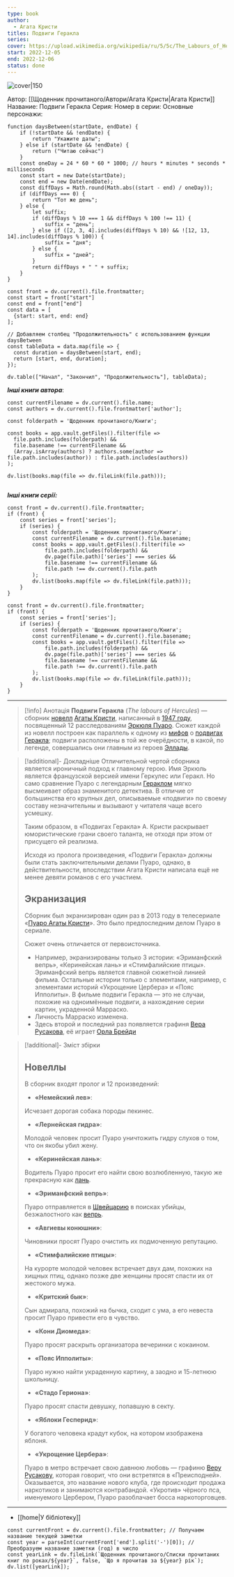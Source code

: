 ```yaml
---
type: book
author:
  - Агата Кристи
titles: Подвиги Геракла
series: 
cover: https://upload.wikimedia.org/wikipedia/ru/5/5c/The_Labours_of_Hercules.jpg
start: 2022-12-05
end: 2022-12-06
status: done
---
```

![cover|150](Агата%20Кристи%20-%20Подвиги%20Геракла.jpg)

Автор: [[Щоденник прочитаного/Автори/Агата Кристи|Агата Кристи]]
Название: Подвиги Геракла
Серия:
Номер в серии:
Основные персонажи:

```dataviewjs
function daysBetween(startDate, endDate) {
	if (!startDate && !endDate) { 
		return "Укажите даты"; 
	} else if (startDate && !endDate) {
		return ("Читаю сейчас")
	}
	const oneDay = 24 * 60 * 60 * 1000; // hours * minutes * seconds * milliseconds
	const start = new Date(startDate);
	const end = new Date(endDate);
	const diffDays = Math.round(Math.abs((start - end) / oneDay));
	if (diffDays === 0) {
		return "Тот же день";   
	} else {
		let suffix;     
	    if (diffDays % 10 === 1 && diffDays % 100 !== 11) {
		    suffix = "день";     
	    } else if ([2, 3, 4].includes(diffDays % 10) && ![12, 13, 14].includes(diffDays % 100)) {
			suffix = "дня";     
		} else {       
			suffix = "дней";     
		}          
		return diffDays + " " + suffix;   
	} 
}  

const front = dv.current().file.frontmatter;
const start = front["start"]
const end = front["end"]
const data = [
  {start: start, end: end}
];

// Добавляем столбец "Продолжительность" с использованием функции daysBetween
const tableData = data.map(file => {
  const duration = daysBetween(start, end);
  return [start, end, duration];
});

dv.table(["Начал", "Закончил", "Продолжительность"], tableData);
```

***Інші книги автора***:
```dataviewjs
const currentFilename = dv.current().file.name;
const authors = dv.current().file.frontmatter['author'];

const folderpath = 'Щоденник прочитаного/Книги';

const books = app.vault.getFiles().filter(file =>
  file.path.includes(folderpath) &&
  file.basename !== currentFilename &&
  (Array.isArray(authors) ? authors.some(author => file.path.includes(author)) : file.path.includes(authors))
);

dv.list(books.map(file => dv.fileLink(file.path)));


```
***Інші книги серії:***
```dataviewjs
const front = dv.current().file.frontmatter;
if (front) {
	const series = front['series'];
	if (series) {
		const folderpath = 'Щоденник прочитаного/Книги';
		const currentFilename = dv.current().file.basename;
		const books = app.vault.getFiles().filter(file =>  
			file.path.includes(folderpath) && 
			dv.page(file.path)['series'] === series && 
			file.basename !== currentFilename &&
			file.path !== dv.current().file.path 
		);
		dv.list(books.map(file => dv.fileLink(file.path)));
	}
}

```

```dataviewjs
const front = dv.current().file.frontmatter;
if (front) {
	const series = front['series'];
	if (series) {
		const folderpath = 'Щоденник прочитаного/Книги';
		const currentFilename = dv.current().file.basename;
		const books = app.vault.getFiles().filter(file =>  
			file.path.includes(folderpath) && 
			dv.page(file.path)['series'] === series && 
			file.basename !== currentFilename &&
			file.path !== dv.current().file.path 
		);
		dv.list(books.map(file => dv.fileLink(file.path)));
	}
}

```

---
>[!info] Анотація
>**Подвиги Геракла** (*The labours of Hercules*) — сборник [новелл](https://ru.wikipedia.org/wiki/Новелла) [Агаты Кристи](https://ru.wikipedia.org/wiki/Кристи,_Агата), написанный в [1947 году](https://ru.wikipedia.org/wiki/1947_год), посвященный 12 расследованиям [Эркюля Пуаро](https://ru.wikipedia.org/wiki/Эркюль_Пуаро). Сюжет каждой из новелл построен как параллель к одному из [мифов](https://ru.wikipedia.org/wiki/Миф) о [подвигах Геракла](https://ru.wikipedia.org/wiki/Геракл#12_подвигов_Геракла); подвиги расположены в той же очерёдности, в какой, по легенде, совершались они главным из героев [Эллады](https://ru.wikipedia.org/wiki/Греция).

>[!additional]- Докладніше
>Отличительной чертой сборника является ироничный подход к главному герою. Имя Эркюль является французской версией имени Геркулес или Геракл. Но само сравнение Пуаро с легендарным [Гераклом](https://ru.wikipedia.org/wiki/Геракл) мягко высмеивает образ знаменитого детектива. В отличие от большинства  его крупных дел, описываемые «подвиги» по своему составу незначительны и вызывают у читателя чаще всего усмешку.
>
> Таким образом, в «Подвигах Геракла» А. Кристи раскрывает  юмористические грани своего таланта, не отходя при этом от присущего ей  реализма.
>
> Исходя из пролога произведения, «Подвиги Геракла» должны были  стать заключительными делами Пуаро, однако, в действительности,  впоследствии Агата Кристи написала ещё не менее девяти романов с его  участием.
>
> ## Экранизация
>
> Сборник был экранизирован один раз в 2013 году в телесериале «[Пуаро Агаты Кристи](https://ru.wikipedia.org/wiki/Пуаро_Агаты_Кристи)». Это было предпоследним делом Пуаро в сериале.
>
> Сюжет очень отличается от первоисточника.
>
> - Например, экранизированы только 3 истории: «Эриманфский вепрь»,  «Керинейская лань» и «Стимфалийские птицы». Эриманфский вепрь является  главной сюжетной линией фильма. Остальные истории только с элементами,  например, с элементами историй «Укрощение Цербера» и «Пояс Ипполиты». В  фильме подвиги Геракла — это не случаи, похожие на одноимённые подвиги, а нахождение серии картин, украденной Марраско.
> - Личность Марраско изменена.
> - Здесь второй и последний раз появляется графиня [Вера Русакова](https://ru.wikipedia.org/w/index.php?title=Вера_Русакова&action=edit&redlink=1), её играет [Орла Брейди](https://ru.wikipedia.org/wiki/Брейди,_Орла)

>[!additional]- Зміст збірки
>## Новеллы
>
> В сборник входят пролог и 12 произведений:
>
> - **«Немейский лев»**:
>
> Исчезает дорогая собака породы пекинес.
>
> - **«Лернейская гидра»**:
>
> Молодой человек просит Пуаро уничтожить гидру слухов о том, что он якобы убил жену.
>
> - **«Керинейская лань»**:
>
> Водитель Пуаро просит его найти свою возлюбленную, такую же прекрасную как [лань](https://ru.wikipedia.org/wiki/Лань).
>
> - **«Эриманфский вепрь»**:
>
> Пуаро отправляется в [Швейцарию](https://ru.wikipedia.org/wiki/Швейцария) в поисках убийцы, безжалостного как [вепрь](https://ru.wikipedia.org/wiki/Кабан).
>
> - **«Авгиевы конюшни»**:
>
> Чиновники просят Пуаро очистить их подмоченную репутацию.
>
> - **«Стимфалийские птицы»**:
>
> На курорте молодой человек встречает двух дам, похожих на хищных  птиц, однако позже две женщины просят спасти их от жестокого мужа.
>
> - **«Критский бык»**:
>
> Сын адмирала, похожий на бычка, сходит с ума, а его невеста просит Пуаро привести его в чувство.
>
> - **«Кони Диомеда»**:
>
> Пуаро просят раскрыть организатора вечеринки с кокаином.
>
> - **«Пояс Ипполиты»**:
>
> Пуаро нужно найти украденную картину, а заодно и 15-летнюю школьницу.
>
> - **«Стадо Гериона»**:
>
> Пуаро просят спасти девушку, попавшую в секту.
>
> - **«Яблоки Гесперид»**:
>
> У богатого человека крадут кубок, на котором изображена яблоня.
>
> - **«Укрощение Цербера»**:
>
> Пуаро в метро встречает свою давнюю любовь — графиню [Веру Русакову](https://ru.wikipedia.org/w/index.php?title=Вера_Русакова&action=edit&redlink=1), которая говорит, что они встретятся в «Преисподней». Оказывается, это  название нового клуба, где происходит продажа наркотиков и занимаются  контрабандой. «Укротив» чёрного пса, именуемого Цербером, Пуаро  разоблачает босса наркоторговцев.

___
- [[home|У бібліотеку]]
```dataviewjs
const currentFront = dv.current().file.frontmatter; // Получаем название текущей заметки
const year = parseInt(currentFront['end'].split('-')[0]); // Преобразуем название заметки (год) в число
const yearLink = dv.fileLink(`Щоденник прочитаного/Списки прочитаних книг по роках/${year}`, false, `Що я прочитав за ${year} рік`);
dv.list([yearLink]);
```